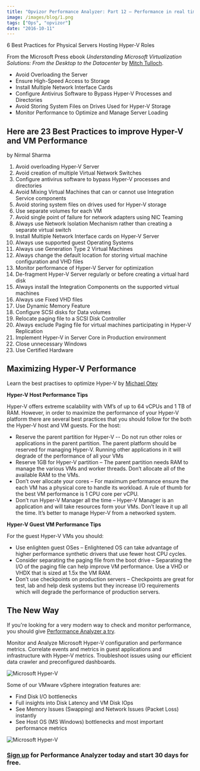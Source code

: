 ```yaml
---
title: "Opvizor Performance Analyzer: Part 12 – Performance in real time for Microsoft Hyper-V"
image: /images/blog/1.png
tags: ["Ops", "opvizor"]
date: "2016-10-11"
---
```


6 Best Practices for Physical Servers Hosting Hyper-V Roles

From the Microsoft Press ebook _Understanding Microsoft Virtualization Solutions: From the Desktop to the Datacenter_ by [Mitch Tulloch](http://mtit.com/).

- Avoid Overloading the Server
- Ensure High-Speed Access to Storage
- Install Multiple Network Interface Cards
- Configure Antivirus Software to Bypass Hyper-V Processes and Directories
- Avoid Storing System Files on Drives Used for Hyper-V Storage
- Monitor Performance to Optimize and Manage Server Loading

## Here are 23 Best Practices to improve Hyper-V and VM Performance

by Nirmal Sharma

1. Avoid overloading Hyper-V Server
2. Avoid creation of multiple Virtual Network Switches
3. Configure antivirus software to bypass Hyper-V processes and directories
4. Avoid Mixing Virtual Machines that can or cannot use Integration Service components
5. Avoid storing system files on drives used for Hyper-V storage
6. Use separate volumes for each VM
7. Avoid single point of failure for network adapters using NIC Teaming
8. Always use Network Isolation Mechanism rather than creating a separate virtual switch
9. Install Multiple Network Interface cards on Hyper-V Server
10. Always use supported guest Operating Systems
11. Always use Generation Type 2 Virtual Machines
12. Always change the default location for storing virtual machine configuration and VHD files
13. Monitor performance of Hyper-V Server for optimization
14. De-fragment Hyper-V Server regularly or before creating a virtual hard disk
15. Always install the Integration Components on the supported virtual machines
16. Always use Fixed VHD files
17. Use Dynamic Memory Feature
18. Configure SCSI disks for Data volumes
19. Relocate paging file to a SCSI Disk Controller
20. Always exclude Paging file for virtual machines participating in Hyper-V Replication
21. Implement Hyper-V in Server Core in Production environment
22. Close unnecessary Windows
23. Use Certified Hardware

## Maximizing Hyper-V Performance

Learn the best practises to optimize Hyper-V by [Michael Otey](http://windowsitpro.com/author/michael-otey)

**Hyper-V Host Performance Tips**

Hyper-V offers extreme scalability with VM’s of up to 64 vCPUs and 1 TB of RAM. However, in order to maximize the performance of your Hyper-V platform there are several best practices that you should follow for the both the Hyper-V host and VM guests. For the host:

- Reserve the parent partition for Hyper-V -- Do not run other roles or applications in the parent partition. The parent platform should be reserved for managing Hyper-V. Running other applications in it will degrade of the performance of all your VMs
- Reserve 1GB for Hyper-V partition – The parent partition needs RAM to manage the various VMs and worker threads. Don’t allocate all of the available RAM to the VMs.
- Don’t over allocate your cores – For maximum performance ensure the each VM has a physical core to handle its workload. A rule of thumb for the best VM performance is 1 CPU core per vCPU.
- Don’t run Hyper-V Manager all the time – Hyper-V Manager is an application and will take resources form your VMs. Don’t leave it up all the time. It’s better to manage Hyper-V from a networked system.

**Hyper-V Guest VM Performance Tips**

For the guest Hyper-V VMs you should:

- Use enlighten guest OSes – Enlightened OS can take advantage of higher performance synthetic drivers that use fewer host CPU cycles.
- Consider separating the paging file from the boot drive – Separating the I/O of the paging file can help improve VM performance. Use a VHD or VHDX that is sized at 1.5x the VM RAM.
- Don’t use checkpoints on production servers – Checkpoints are great for test, lab and help desk systems but they increase I/O requirements which will degrade the performance of production servers.

## The New Way

If you're looking for a very modern way to check and monitor performance, you should give [Performance Analyzer a try](http://try.opvizor.com/perfanalyzer/).

Monitor and Analyze Microsoft Hyper-V configuration and performance metrics. Correlate events and metrics in guest applications and infrastructure with Hyper-V metrics. Troubleshoot issues using our efficient data crawler and preconfigured dashboards.

![Microsoft Hyper-V](/images/blog/1.png)

Some of our VMware vSphere integration features are:

- Find Disk I/O bottlenecks
- Full insights into Disk Latency and VM Disk IOps
- See Memory Issues (Swapping) and Network Issues (Packet Loss) instantly
- See Host OS (MS Windows) bottlenecks and most important performance metrics

![Microsoft Hyper-V](/images/blog/2.png)

### [Sign up](http://try.opvizor.com/perfanalyzer/) for Performance Analyzer today and start 30 days for free.
